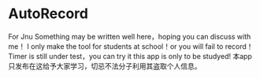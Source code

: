 # AutoRecord
For Jnu
Something may be written well here，hoping you can discuss with me！ 
I only make the tool for students at school！or you will fail to record！
Timer is still under test，you can try it
this app is only to be studyed!
本app只发布在这给予大家学习，切忌不法分子利用其盗取个人信息。


